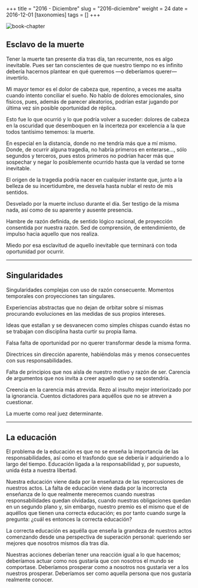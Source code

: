 +++
title = "2016 - Diciembre"
slug = "2016-diciembre"
weight = 24
date = 2016-12-01
[taxonomies]
tags = []
+++

![book-chapter](/images/book/oeur/22.jpg)

## Esclavo de la muerte

Tener la muerte tan presente día tras día, tan recurrente, nos es algo inevitable. Pues ser tan conscientes de que nuestro tiempo no es infinito debería hacernos plantear en qué queremos —o deberíamos querer— invertirlo.

Mi mayor temor es el dolor de cabeza que, repentino, a veces me asalta cuando intento conciliar el sueño. No hablo de dolores emocionales, sino físicos, pues, además de parecer aleatorios, podrían estar jugando por última vez sin posible oportunidad de réplica.

Esto fue lo que ocurrió y lo que podría volver a suceder: dolores de cabeza en la oscuridad que desemboquen en la incerteza por excelencia a la que todos tantísimo tememos: la muerte.

En especial en la distancia, donde no me tendría más que a mí mismo. Donde, de ocurrir alguna tragedia, no habría primeros en enterarse…, sólo segundos y terceros, pues estos primeros no podrían hacer más que sospechar y negar lo posiblemente ocurrido hasta que la verdad se torne inevitable.

El origen de la tragedia podría nacer en cualquier instante que, junto a la belleza de su incertidumbre, me desvela hasta nublar el resto de mis sentidos.

Desvelado por la muerte incluso durante el día. Ser testigo de la misma nada, así como de su aparente y ausente presencia.

Hambre de razón definida, de sentido lógico racional, de proyección consentida por nuestra razón. Sed de comprensión, de entendimiento, de impulso hacia aquello que nos realiza.

Miedo por esa esclavitud de aquello inevitable que terminará con toda oportunidad por ocurrir.

---

## Singularidades

Singularidades complejas con uso de razón consecuente. Momentos temporales con proyecciones tan singulares.

Experiencias abstractas que no dejan de orbitar sobre sí mismas procurando evoluciones en las medidas de sus propios intereses.

Ideas que estallan y se desvanecen como simples chispas cuando éstas no se trabajan con disciplina hasta curtir su propia llama.

Falsa falta de oportunidad por no querer transformar desde la misma forma.

Directrices sin dirección aparente, habiéndolas más y menos consecuentes con sus responsabilidades.

Falta de principios que nos aísla de nuestro motivo y razón de ser. Carencia de argumentos que nos invita a creer aquello que no se sostendría.

Creencia en la carencia más atrevida. Rezo al insulto mejor interiorizado por la ignorancia. Cuentos dictadores para aquéllos que no se atreven a cuestionar.

La muerte como real juez determinante.

---

## La educación

El problema de la educación es que no se enseña la importancia de las responsabilidades, así como el trasfondo que se debería ir adquiriendo a lo largo del tiempo. Educación ligada a la responsabilidad y, por supuesto, unida ésta a nuestra libertad.

Nuestra educación viene dada por la enseñanza de las repercusiones de nuestros actos. La falta de educación viene dada por la incorrecta enseñanza de lo que realmente merecemos cuando nuestras responsabilidades quedan olvidadas, cuando nuestras obligaciones quedan en un segundo plano y, sin embargo, nuestro premio es el mismo que el de aquéllos que tienen una correcta educación; es por tanto cuando surge la pregunta: ¿cuál es entonces la correcta educación?

La correcta educación es aquélla que enseña la grandeza de nuestros actos comenzando desde una perspectiva de superación personal: queriendo ser mejores que nosotros mismos día tras día.

Nuestras acciones deberían tener una reacción igual a lo que hacemos; deberíamos actuar como nos gustaría que con nosotros el mundo se comportase. Deberíamos prosperar como a nosotros nos gustaría ver a los nuestros prosperar. Deberíamos ser como aquella persona que nos gustaría realmente conocer.
